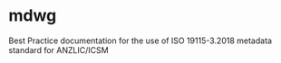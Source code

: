 # mdwg
Best Practice documentation for the use of ISO 19115-3.2018 metadata standard for ANZLIC/ICSM
